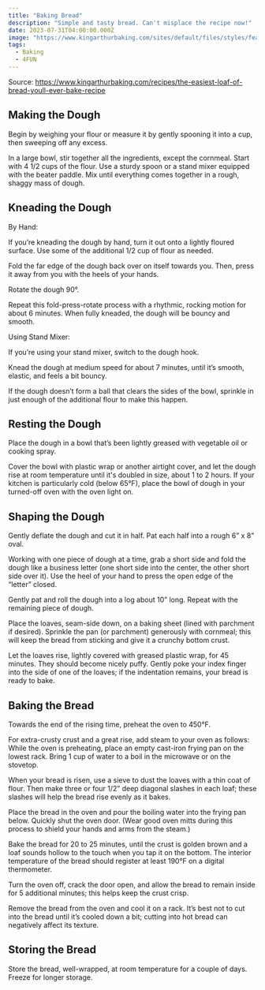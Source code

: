 ```yaml
---
title: "Baking Bread"
description: "Simple and tasty bread. Can't misplace the recipe now!"
date: 2023-07-31T04:00:00.000Z
image: "https://www.kingarthurbaking.com/sites/default/files/styles/featured_image/public/2020-02/the-easiest-loaf-of-bread-youll-ever-bake.jpg?itok=j89yDeId"
tags:
  - Baking
  - 4FUN
---
```


Source: https://www.kingarthurbaking.com/recipes/the-easiest-loaf-of-bread-youll-ever-bake-recipe

## Making the Dough

Begin by weighing your flour or measure it by gently spooning it into a cup, then sweeping off any excess.

In a large bowl, stir together all the ingredients, except the cornmeal. Start with 4 1/2 cups of the flour. Use a sturdy spoon or a stand mixer equipped with the beater paddle. Mix until everything comes together in a rough, shaggy mass of dough.

## Kneading the Dough

By Hand:

If you’re kneading the dough by hand, turn it out onto a lightly floured surface. Use some of the additional 1/2 cup of flour as needed.

Fold the far edge of the dough back over on itself towards you. Then, press it away from you with the heels of your hands.

Rotate the dough 90°.

Repeat this fold-press-rotate process with a rhythmic, rocking motion for about 6 minutes. When fully kneaded, the dough will be bouncy and smooth.

Using Stand Mixer:

If you’re using your stand mixer, switch to the dough hook.

Knead the dough at medium speed for about 7 minutes, until it’s smooth, elastic, and feels a bit bouncy.

If the dough doesn’t form a ball that clears the sides of the bowl, sprinkle in just enough of the additional flour to make this happen.

## Resting the Dough

Place the dough in a bowl that’s been lightly greased with vegetable oil or cooking spray.

Cover the bowl with plastic wrap or another airtight cover, and let the dough rise at room temperature until it's doubled in size, about 1 to 2 hours. If your kitchen is particularly cold (below 65°F), place the bowl of dough in your turned-off oven with the oven light on.

## Shaping the Dough

Gently deflate the dough and cut it in half. Pat each half into a rough 6” x 8” oval.

Working with one piece of dough at a time, grab a short side and fold the dough like a business letter (one short side into the center, the other short side over it). Use the heel of your hand to press the open edge of the “letter” closed.

Gently pat and roll the dough into a log about 10” long. Repeat with the remaining piece of dough.

Place the loaves, seam-side down, on a baking sheet (lined with parchment if desired). Sprinkle the pan (or parchment) generously with cornmeal; this will keep the bread from sticking and give it a crunchy bottom crust.

Let the loaves rise, lightly covered with greased plastic wrap, for 45 minutes. They should become nicely puffy. Gently poke your index finger into the side of one of the loaves; if the indentation remains, your bread is ready to bake.

## Baking the Bread

Towards the end of the rising time, preheat the oven to 450°F.

For extra-crusty crust and a great rise, add steam to your oven as follows: While the oven is preheating, place an empty cast-iron frying pan on the lowest rack. Bring 1 cup of water to a boil in the microwave or on the stovetop.

When your bread is risen, use a sieve to dust the loaves with a thin coat of flour. Then make three or four 1/2” deep diagonal slashes in each loaf; these slashes will help the bread rise evenly as it bakes.

Place the bread in the oven and pour the boiling water into the frying pan below. Quickly shut the oven door. (Wear good oven mitts during this process to shield your hands and arms from the steam.)

Bake the bread for 20 to 25 minutes, until the crust is golden brown and a loaf sounds hollow to the touch when you tap it on the bottom. The interior temperature of the bread should register at least 190°F on a digital thermometer.

Turn the oven off, crack the door open, and allow the bread to remain inside for 5 additional minutes; this helps keep the crust crisp.

Remove the bread from the oven and cool it on a rack. It’s best not to cut into the bread until it’s cooled down a bit; cutting into hot bread can negatively affect its texture.

## Storing the Bread

Store the bread, well-wrapped, at room temperature for a couple of days. Freeze for longer storage.
